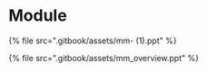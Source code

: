 # Module

{% file src=".gitbook/assets/mm- \(1\).ppt" %}

{% file src=".gitbook/assets/mm\_overview.ppt" %}

